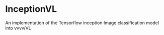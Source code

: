 # InceptionVL
An implementation of the Tensorflow inception Image classification model into vvvv/VL 
